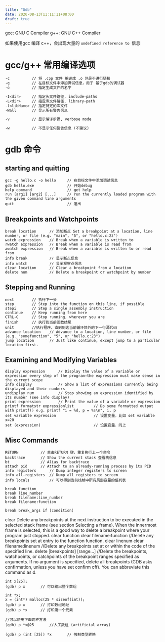 ```yaml
---
title: "Gdb"
date: 2020-08-13T11:11:11+08:00
draft: true
---
```


gcc: GNU C      Compiler
g++: GNU C++ Compiler

如果使用gcc 编译 c++，会出现大量的 `undefined reference to `信息


# gcc/g++ 常用编译选项
```gcc
-c          // 将 .cpp 文件 编译成 .o 但是不进行链接
-g          // 在目标文件中添加调试信息，用于 基于gdb的调试器
-o          // 指定生成文件的名字

-I<dir>     // 指定头文件路径, include-paths
-L<dir>     // 指定库文件路径, library-path
-l<libName> // 指定特定的库文件
-Wall       // 显示所有警告信息

-v          // 显示编译步骤, verbose mode

-w          // 不显示任何警告信息 (不建议)
```


# gdb 命令
## starting and quitting
```gdb
gcc -g hello.c -o hello     // 在目标文件中添加调试信息
gdb hello.exe               // 开始debug
help command                // get help
run [arg1] [arg2] [...]     // run the currently loaded program with the given command line arguments
quit                        // 退出 
```

## Breakpoints and Watchpoints
```gdb
break location      // 添加断点 Set a breakpoint at a location, line number, or file (e.g. "main", "5", or "hello.c:23")
watch expression	// Break when a variable is written to
rwatch expression	// Break when a variable is read from
awatch expression	// Break when a variable is written to or read from
info break          // 显示断点信息
info watch          // 显示观察点信息
clear location	    // Clear a breakpoint from a location
delete num	        // Delete a breakpoint or watchpoint by number
```

## Stepping and Running
```gdb
next	    // 执行下一步
step	    // Step into the function on this line, if possible
stepi	    // Step a single assembly instruction
continue	// Keep running from here
CTRL-C	    // Stop running, wherever you are
finish	    // 执行到当前函数结尾
unit        //执行程序，直到到达当前循环体外的下一行源代码
advance location	// Advance to a location, line number, or file (e.g. "somefunction", "5", or "hello.c:23")
jump location	    // Just like continue, except jump to a particular location first.
```

## Examining and Modifying Variables
```gdb
display expression	    // Display the value of a variable or expression every step of the program—the expression must make sense in the current scope
info display	        // Show a list of expressions currently being displayed and their numbers
undisplay num	        // Stop showing an expression identified by its number (see info display)
print expression	    // Print the value of a variable or expression
printf formatstr expressionlist	        // Do some formatted output with printf() e.g. printf "i = %d, p = %s\n", i, p
set variable expression	                // 设置变量，比如 set variable x=20
set (expression)	                    // 设置变量，同上
```

## Misc Commands
```gdb
RETURN	        // 单击RETURN 键，重复执行上一个命令
backtrace	    // Show the current stack 查看栈信息
bt	            // Alias for backtrace
attach pid	    // Attach to an already-running process by its PID
info registers	    // Dump integer registers to screen
info all-registers	// Dump all registers to screen
info locals         // 可以得到当前栈帧中所有局部变量的值列表

```

```gdb
break function
break line_number
break filename:line_number
break filename:function

break break_args if (condition)
```

clear
            Delete any breakpoints at the next instruction to be executed in the selected stack frame (see section Selecting a frame). When the innermost frame is selected, this is a good way to delete a breakpoint where your program just stopped.
clear function
clear filename:function
            //Delete any breakpoints set at entry to the function function.
clear linenum
clear filename:linenum
            //Delete any breakpoints set at or within the code of the specified line.
delete [breakpoints] [range...]
            //Delete the breakpoints, watchpoints, or catchpoints of the breakpoint ranges specified as arguments. If no argument is specified, delete all breakpoints (GDB asks confirmation, unless you have set confirm off). You can abbreviate this command as d.

```gdb
int x[25];
(gdb) p x       // 可以输出整个数组

int *x;
x = (int*) malloc(25 * sizeof(int));
(gdb) p x       // 打印数组地址
(gdb) p *x      // 打印第一个元素

//可以使用下面两种方法
(gdb) p *x@25       //人工数组 (artificial array)

(gdb) p (int [25]) *x       // 强制类型转换
```